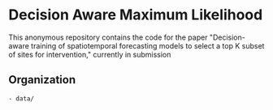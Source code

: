 # Decision Aware Maximum Likelihood
This anonymous repository contains the code for the paper "Decision-aware training of spatiotemporal forecasting models to select a top K subset of sites for intervention," currently in submission

## Organization
    - data/